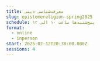 ```yaml
---
title: معرفت‌شناسی دینی
slug: epistemereligion-spring2025
schedule: پنج‌شنبه‌ها ساعت ۱۰ الی ۱۲
format:
  - online
  - inperson
start: 2025-02-12T20:30:00.000Z
sessions: 4
---
```


